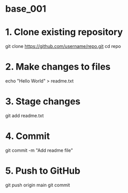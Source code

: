 # base_001
# 1. Clone existing repository
git clone https://github.com/username/repo.git
cd repo

# 2. Make changes to files
echo "Hello World" > readme.txt

# 3. Stage changes
git add readme.txt

# 4. Commit
git commit -m "Add readme file"

# 5. Push to GitHub
git push origin main
git commit
